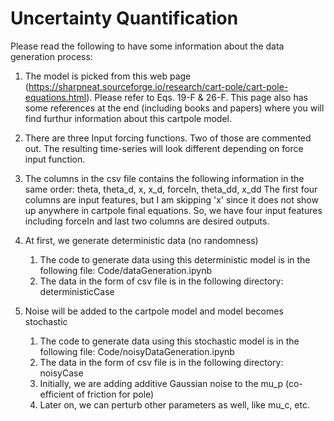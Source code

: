 # Uncertainty Quantification 
Please read the following to have some information about the data generation process:

1. The model is picked from this web page (https://sharpneat.sourceforge.io/research/cart-pole/cart-pole-equations.html). Please refer 
   to Eqs. 19-F & 26-F. This page also has some references at the end (including books and papers) where you will find furthur            information about this cartpole model.

2. There are three Input forcing functions. Two of those are commented out. The resulting time-series will look different depending on 
   force input function. 

3. The columns in the csv file contains the following information in the same order:
   theta, theta_d, x, x_d, forceIn, theta_dd, x_dd
   The first four columns are input features, but I am skipping 'x' since it does not show up anywhere in cartpole final equations.      So, we have four input features including forceIn and last two columns are desired outputs.  

4. At first, we generate deterministic data (no randomness)

   1. The code to generate data using this deterministic model is in the following file: Code/dataGeneration.ipynb
   2. The data in the form of csv file is in the following directory: deterministicCase
   
5. Noise will be added to the cartpole model and model becomes stochastic 
   
   1. The code to generate data using this stochastic model is in the following file: Code/noisyDataGeneration.ipynb
   2. The data in the form of csv file is in the following directory: noisyCase
   3. Initially, we are adding additive Gaussian noise to the mu_p (co-efficient of friction for pole) 
   4. Later on, we can perturb other parameters as well, like mu_c, etc. 
